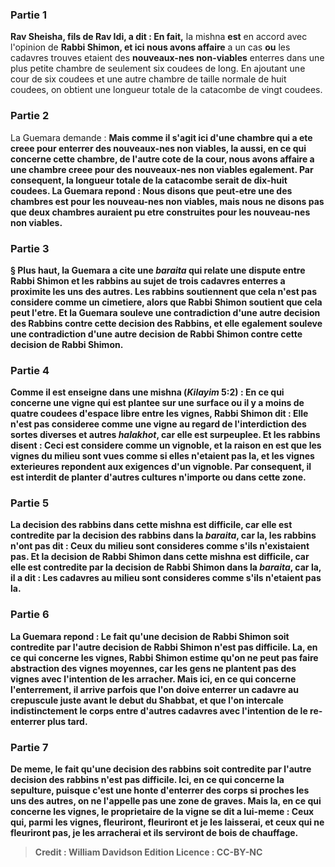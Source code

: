 
### Partie 1
<b>Rav Sheisha, fils de Rav Idi, a dit : En fait,</b> la mishna <b>est</b> en accord avec l'opinion de <b>Rabbi Shimon, et ici nous avons affaire</b> a un cas <b>ou</b> les cadavres trouves etaient des <b>nouveaux-nes non-viables</b> enterres dans une plus petite chambre de seulement six coudees de long. En ajoutant une cour de six coudees et une autre chambre de taille normale de huit coudees, on obtient une longueur totale de la catacombe de vingt coudees.

### Partie 2
La Guemara demande : <b>Mais comme il s'agit ici <b>d'une chambre qui a ete creee pour enterrer des <b>nouveaux-nes non viables,</b> la aussi, en ce qui concerne <b>cette</b> chambre, de l'autre cote de la cour, nous avons affaire <b>a une chambre creee pour des <b>nouveaux-nes non viables egalement.</b> Par consequent, la longueur totale de la catacombe <b>serait de dix-huit</b> coudees. La Guemara repond : <b>Nous disons</b> que peut-etre <b>une</b> des chambres est <b>pour les nouveau-nes non viables,</b> mais <b>nous ne disons pas</b> que <b>deux</b> chambres auraient pu etre construites <b>pour les nouveau-nes non viables.</b>

### Partie 3
§ Plus haut, la Guemara a cite une <i>baraita</i> qui relate une dispute entre Rabbi Shimon et les rabbins au sujet de trois cadavres enterres a proximite les uns des autres. Les rabbins soutiennent que cela n'est pas considere comme un cimetiere, alors que Rabbi Shimon soutient que cela peut l'etre. <b>Et</b> la Guemara <b>souleve une contradiction</b> d'une autre decision <b>des Rabbins contre</b> cette decision <b>des Rabbins, et elle</b> egalement <b>souleve une contradiction</b> d'une autre decision <b>de Rabbi Shimon contre</b> cette decision <b>de Rabbi Shimon.</b>

### Partie 4
<b>Comme il est enseigne</b> dans une mishna (<i>Kilayim</i> 5:2) : En ce qui concerne <b>une vigne qui est plantee sur</b> une surface ou il y a <b>moins de quatre coudees</b> d'espace libre entre les vignes, <b>Rabbi Shimon dit : Elle n'est pas</b> consideree comme <b>une vigne</b> au regard de l'interdiction des sortes diverses et autres <i>halakhot</i>, car elle est surpeuplee. <b>Et les rabbins disent : Ceci est</b> considere comme <b>un vignoble, et</b> la raison en est que <b>les vignes du milieu</b> sont <b>vues comme si</b> elles <b>n'etaient pas</b> la, et les vignes exterieures repondent aux exigences d'un vignoble. Par consequent, il est interdit de planter d'autres cultures n'importe ou dans cette zone.

### Partie 5
La decision <b>des rabbins</b> dans cette mishna est <b>difficile,</b> car elle est contredite <b>par</b> la decision <b>des rabbins</b> dans la <i>baraita</i>, car la, les rabbins n'ont pas dit : Ceux du milieu sont consideres comme s'ils n'existaient pas. <b>Et</b> la decision <b>de Rabbi Shimon</b> dans cette mishna est <b>difficile,</b> car elle est contredite <b>par</b> la decision <b>de Rabbi Shimon</b> dans la <i>baraita</i>, car la, il a dit : Les cadavres au milieu sont consideres comme s'ils n'etaient pas la.

### Partie 6
La Guemara repond : Le fait qu'une decision <b>de Rabbi Shimon</b> soit contredite <b>par</b> l'autre decision <b>de Rabbi Shimon</b> n'est <b>pas difficile. La,</b> en ce qui concerne les vignes, Rabbi Shimon estime qu'on ne peut pas faire abstraction des vignes moyennes, car <b>les gens ne plantent pas</b> des vignes <b>avec l'intention de les arracher</b>. Mais <b>ici,</b> en ce qui concerne l'enterrement, <b>il arrive parfois</b> que l'on doive enterrer un cadavre <b>au crepuscule</b> juste avant le debut du Shabbat, <b>et que l'on intercale indistinctement</b> le corps entre d'autres cadavres avec l'intention de le re-enterrer plus tard.

### Partie 7
De meme, le fait qu'une decision <b>des rabbins</b> soit contredite <b>par</b> l'autre decision <b>des rabbins</b> n'est <b>pas difficile. Ici,</b> en ce qui concerne la sepulture, <b>puisque c'est une honte</b> d'enterrer des corps si proches les uns des autres, <b>on ne l'appelle pas</b> une zone de <b>graves.</b> Mais <b>la,</b> en ce qui concerne les vignes, le proprietaire de la vigne <b>se dit</b> a lui-meme : <b>Ceux qui, parmi</b> les vignes, <b>fleuriront, fleuriront</b> et je les laisserai, <b>et</b> ceux qui <b>ne fleuriront pas,</b> je les arracherai et <b>ils serviront de bois de chauffage.</b>

>Credit : William Davidson Edition
>Licence : CC-BY-NC